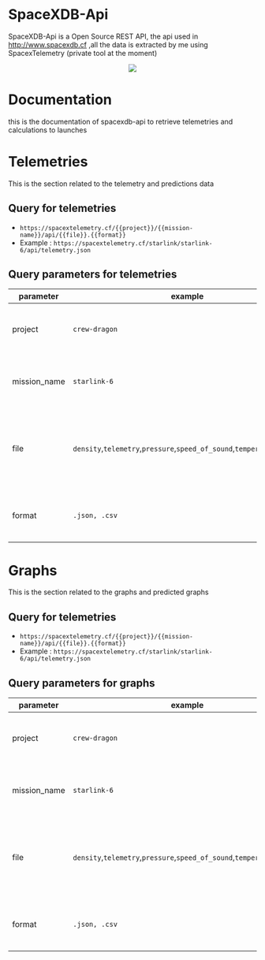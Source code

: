 # SpaceXDB-Api
SpaceXDB-Api is a Open Source REST API, the api used in http://www.spacexdb.cf ,all the data is extracted by me using SpacexTelemetry (private tool at the moment)

<p align="center">
  <img src="https://raw.githubusercontent.com/R4yGM/SpaceXDB-Api/master/SDB.png">
</p>

# Documentation
this is the documentation of spacexdb-api to retrieve telemetries and calculations to launches

# Telemetries
This is the section related to the telemetry and predictions data
## Query for telemetries

* `https://spacextelemetry.cf/{{project}}/{{mission-name}}/api/{{file}}.{{format}}`
* Example : `https://spacextelemetry.cf/starlink/starlink-6/api/telemetry.json`

## Query parameters for telemetries
| parameter | example |  type | required |  description |
|       --- |     --- |   --- |      --- |          --- | 
| project | `crew-dragon` | `string` | `yes` | The project name (ex. starlink, crew-dragon) |
| mission_name | `starlink-6` | `string` | `yes` | The mission name (ex. starlink-5, dm-2) |
| file | `density`,`telemetry`,`pressure`,`speed_of_sound`,`temperature`,`phase` | `string` | `yes` | The type of data you want to retrieve (ex. starlink, crew-dragon) |
| format | `.json, .csv` | `string` | `yes` | The format of the data, can be only .csv or .json |

# Graphs
This is the section related to the graphs and predicted graphs
## Query for telemetries

* `https://spacextelemetry.cf/{{project}}/{{mission-name}}/api/{{file}}.{{format}}`
* Example : `https://spacextelemetry.cf/starlink/starlink-6/api/telemetry.json`

## Query parameters for graphs
| parameter | example |  type |  required |  description |
|       --- |     --- |   --- |    --- |          --- | 
| project | `crew-dragon` | `string` | `yes` | The project name (ex. starlink, crew-dragon) |
| mission_name | `starlink-6` | `string` | `yes` | The mission name (ex. starlink-5, dm-2) |
| file | `density`,`telemetry`,`pressure`,`speed_of_sound`,`temperature`,`phase` | `string` | `yes` |The type of data you want to retrieve (ex. starlink, crew-dragon) |
| format | `.json, .csv` | `string` |  `yes` | The format of the data, can be only .csv or .json |
